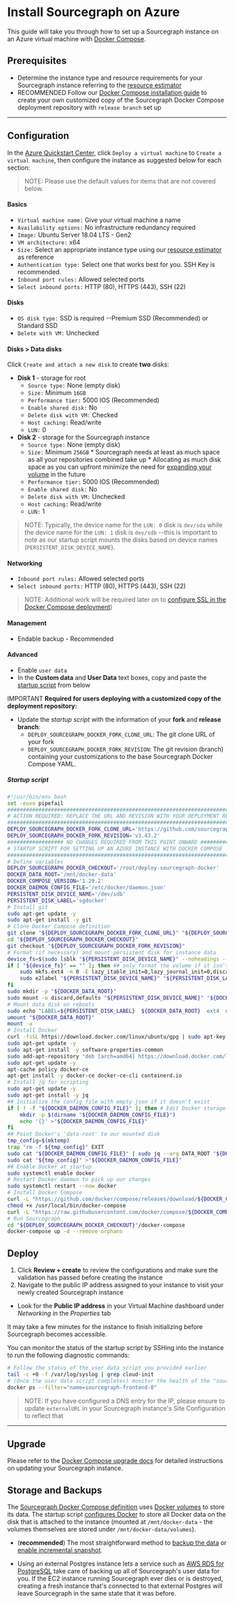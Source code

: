 # Install Sourcegraph on Azure

This guide will take you through how to set up a Sourcegraph instance on an Azure virtual machine with [Docker Compose](https://docs.docker.com/compose/).

## Prerequisites

- Determine the instance type and resource requirements for your Sourcegraph instance referring to the [resource estimator](../resource_estimator.md)
- <span class="badge badge-note">RECOMMENDED</span> Follow our [Docker Compose installation guide](https://docs.sourcegraph.com/admin/deploy/docker-compose#installation) to create your own customized copy of the Sourcegraph Docker Compose deployment repository with `release branch` set up

---

## Configuration

In the [Azure Quickstart Center](https://portal.azure.com/?quickstart=true#view/Microsoft_Azure_Resources/QuickstartCenterBlade), click `Deploy a virtual machine` to `Create a virtual machine`, then configure the instance as suggested below for each section:

> NOTE: Please use the default values for items that are not covered below.

#### Basics

* `Virtual machine name:` Give your virtual machine a name
* `Availability options:` No infrastructure redundancy required
* `Image:` Ubuntu Server 18.04 LTS - Gen2
* `VM architecture:` x64
* `Size:` Select an appropriate instance type using our [resource estimator](../resource_estimator.md) as reference
* `Authentication type:` Select one that works best for you. SSH Key is recommended.
* `Inbound port rules:` Allowed selected ports
* `Select inbound ports:` HTTP (80), HTTPS (443), SSH (22)

#### Disks

* `OS disk type:` SSD is required --Premium SSD (Recommended) or Standard SSD
* `Delete with VM:` Unchecked

#### Disks > Data disks

Click `Create and attach a new disk` to create **two** disks:

* **Disk 1** - storage for root
   - `Source type:` None (empty disk)
   - `Size:` Minimum `16GB`
   - `Performance tier:` 5000 IOS (Recommended)
   - `Enable shared disk:` No
   - `Delete disk with VM:` Checked
   - `Host caching:` Read/write
   - `LUN:` 0
* **Disk 2** - storage for the Sourcegraph instance
   - `Source type:` None (empty disk)
   - `Size:` Minimum `256GB`
         * Sourcegraph needs at least as much space as all your repositories combined take up
         * Allocating as much disk space as you can upfront minimize the need for [expanding your volume](https://docs.microsoft.com/en-us/azure/virtual-machines/linux/expand-disks) in the future
   - `Performance tier:` 5000 IOS (Recommended)
   - `Enable shared disk:` No
   - `Delete disk with VM:` Unchecked
   - `Host caching:` Read/write
   - `LUN:` 1

> NOTE: Typically, the device name for the `LUN: 0` disk is `dev/sda` while the device name for the `LUN: 1` disk is `dev/sdb` --this is important to note as our startup script mounts the disks based on device names (`PERSISTENT_DISK_DEVICE_NAME`).

#### Networking

* `Inbound port rules:` Allowed selected ports
* `Select inbound ports:` HTTP (80), HTTPS (443), SSH (22)

>NOTE: Additional work will be required later on to [configure SSL in the Docker Compose deployment](../../../admin/http_https_configuration.md#sourcegraph-via-docker-compose-caddy-2))


#### Management

* Endable backup - Recommended

#### Advanced

* Enable `user data`
* In the **Custom data** and **User Data** text boxes, copy and paste the [startup script](#startup-script) from below 

<span class="badge badge-warning">IMPORTANT</span> **Required for users deploying with a customized copy of the deployment repository:**

- Update the *startup script* with the information of your **fork** and **release branch**:
  - `DEPLOY_SOURCEGRAPH_DOCKER_FORK_CLONE_URL`: The git clone URL of your fork
  - `DEPLOY_SOURCEGRAPH_DOCKER_FORK_REVISION`: The git revision (branch) containing your customizations to the base Sourcegraph Docker Compose YAML.

##### Startup script

```bash
#!/usr/bin/env bash
set -euxo pipefail
###############################################################################
# ACTION REQUIRED: REPLACE THE URL AND REVISION WITH YOUR DEPLOYMENT REPO INFO
###############################################################################
DEPLOY_SOURCEGRAPH_DOCKER_FORK_CLONE_URL='https://github.com/sourcegraph/deploy-sourcegraph-docker.git'
DEPLOY_SOURCEGRAPH_DOCKER_FORK_REVISION='v3.43.2'
################## NO CHANGES REQUIRED FROM THIS POINT ONWARD ##################
# STARTUP SCRIPT FOR SETTING UP AN AZURE INSTANCE WITH DOCKER COMPOSE
###############################################################################
# Define variables
DEPLOY_SOURCEGRAPH_DOCKER_CHECKOUT='/root/deploy-sourcegraph-docker'
DOCKER_DATA_ROOT='/mnt/docker-data'
DOCKER_COMPOSE_VERSION='1.29.2'
DOCKER_DAEMON_CONFIG_FILE='/etc/docker/daemon.json'
PERSISTENT_DISK_DEVICE_NAME='/dev/sdb'
PERSISTENT_DISK_LABEL='sgdocker'
# Install git
sudo apt-get update -y
sudo apt-get install -y git
# Clone Docker Compose definition
git clone "${DEPLOY_SOURCEGRAPH_DOCKER_FORK_CLONE_URL}" "${DEPLOY_SOURCEGRAPH_DOCKER_CHECKOUT}"
cd "${DEPLOY_SOURCEGRAPH_DOCKER_CHECKOUT}"
git checkout "${DEPLOY_SOURCEGRAPH_DOCKER_FORK_REVISION}"
# Format (if necessary) and mount persistent disk for instance data
device_fs=$(sudo lsblk "${PERSISTENT_DISK_DEVICE_NAME}" --noheadings --output fsType)
if [ "${device_fs}" == "" ]; then ## only format the volume if it isn't already formatted
    sudo mkfs.ext4 -m 0 -E lazy_itable_init=0,lazy_journal_init=0,discard "${PERSISTENT_DISK_DEVICE_NAME}"
    sudo e2label "${PERSISTENT_DISK_DEVICE_NAME}" "${PERSISTENT_DISK_LABEL}"
fi
sudo mkdir -p "${DOCKER_DATA_ROOT}"
sudo mount -o discard,defaults "${PERSISTENT_DISK_DEVICE_NAME}" "${DOCKER_DATA_ROOT}"
# Mount data disk on reboots
sudo echo "LABEL=${PERSISTENT_DISK_LABEL}  ${DOCKER_DATA_ROOT}  ext4  discard,defaults,nofail  0  2" | sudo tee -a /etc/fstab
umount "${DOCKER_DATA_ROOT}"
mount -a
# Install Docker
curl -fsSL https://download.docker.com/linux/ubuntu/gpg | sudo apt-key add -
sudo apt-get update -y
sudo apt-get install -y software-properties-common
sudo add-apt-repository "deb [arch=amd64] https://download.docker.com/linux/ubuntu $(lsb_release -cs) stable"
sudo apt-get update -y
apt-cache policy docker-ce
apt-get install -y docker-ce docker-ce-cli containerd.io
# Install jq for scripting
sudo apt-get update -y
sudo apt-get install -y jq
## Initialize the config file with empty json if it doesn't exist
if [ ! -f "${DOCKER_DAEMON_CONFIG_FILE}" ]; then # Edit Docker storage directory to mounted volume
    mkdir -p $(dirname "${DOCKER_DAEMON_CONFIG_FILE}")
    echo '{}' >"${DOCKER_DAEMON_CONFIG_FILE}"
fi
## Point Docker's 'data-root' to our mounted disk
tmp_config=$(mktemp)
trap "rm -f ${tmp_config}" EXIT
sudo cat "${DOCKER_DAEMON_CONFIG_FILE}" | sudo jq --arg DATA_ROOT "${DOCKER_DATA_ROOT}" '.["data-root"]=$DATA_ROOT' >"${tmp_config}"
sudo cat "${tmp_config}" >"${DOCKER_DAEMON_CONFIG_FILE}"
## Enable Docker at startup
sudo systemctl enable docker
# Restart Docker daemon to pick up our changes
sudo systemctl restart --now docker
# Install Docker Compose
curl -L "https://github.com/docker/compose/releases/download/${DOCKER_COMPOSE_VERSION}/docker-compose-$(uname -s)-$(uname -m)" -o /usr/local/bin/docker-compose
chmod +x /usr/local/bin/docker-compose
curl -L "https://raw.githubusercontent.com/docker/compose/${DOCKER_COMPOSE_VERSION}/contrib/completion/bash/docker-compose" -o /etc/bash_completion.d/docker-compose
# Run Sourcegraph
cd "${DEPLOY_SOURCEGRAPH_DOCKER_CHECKOUT}"/docker-compose
docker-compose up -d --remove-orphans
```

## Deploy

1. Click **Review + create** to review the configurations and make sure the validation has passed before creating the instance 
1. Navigate to the public IP address assigned to your instance to visit your newly created Sourcegraph instance
  - Look for the **Public IP address** in your Virtual Machine dashboard under *Networking* in the *Properties* tab

It may take a few minutes for the instance to finish initializing before Sourcegraph becomes accessible. 

You can monitor the status of the startup script by SSHing into the instance to run the following diagnostic commands:

```bash
# Follow the status of the user data script you provided earlier
tail -c +0 -f /var/log/syslog | grep cloud-init
# (Once the user data script completes) monitor the health of the "sourcegraph-frontend" container
docker ps --filter="name=sourcegraph-frontend-0"
```

> NOTE: If you have configured a DNS entry for the IP, please ensure to update `externalURL` in your Sourcegraph instance's Site Configuration to reflect that

---

## Upgrade

Please refer to the [Docker Compose upgrade docs](upgrade.md) for detailed instructions on updating your Sourcegraph instance.

## Storage and Backups

The [Sourcegraph Docker Compose definition](https://github.com/sourcegraph/deploy-sourcegraph-docker/blob/master/docker-compose/docker-compose.yaml) uses [Docker volumes](https://docs.docker.com/storage/volumes/) to store its data. The startup script [configures Docker](https://docs.docker.com/engine/reference/commandline/dockerd/#daemon-configuration-file) to store all Docker data on the disk that is attached to the instance (mounted at `/mnt/docker-data` - the volumes themselves are stored under `/mnt/docker-data/volumes`).


* (**recommended**) The most straightforward method to [backup the data](https://docs.microsoft.com/en-us/azure/virtual-machines/backup-and-disaster-recovery-for-azure-iaas-disks) or [enable incremental snapshot](https://docs.microsoft.com/en-us/azure/virtual-machines/disks-incremental-snapshots?tabs=azure-cli).

* Using an external Postgres instance lets a service such as [AWS RDS for PostgreSQL](https://aws.amazon.com/rds/) take care of backing up all of Sourcegraph's user data for you. If the EC2 instance running Sourcegraph ever dies or is destroyed, creating a fresh instance that's connected to that external Postgres will leave Sourcegraph in the same state that it was before.
